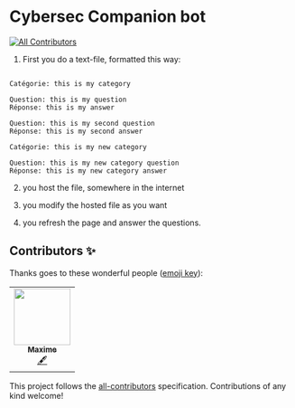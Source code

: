 # Cybersec Companion bot
<!-- ALL-CONTRIBUTORS-BADGE:START - Do not remove or modify this section -->
[![All Contributors](https://img.shields.io/badge/all_contributors-1-orange.svg?style=flat-square)](#contributors-)
<!-- ALL-CONTRIBUTORS-BADGE:END -->

1) First you do a text-file, formatted this way:
```

Catégorie: this is my category

Question: this is my question
Réponse: this is my answer

Question: this is my second question
Réponse: this is my second answer

Catégorie: this is my new category

Question: this is my new category question
Réponse: this is my new category answer

```

2) you host the file, somewhere in the internet

3) you modify the hosted file as you want

3) you refresh the page and answer the questions.


## Contributors ✨

Thanks goes to these wonderful people ([emoji key](https://allcontributors.org/docs/en/emoji-key)):

<!-- ALL-CONTRIBUTORS-LIST:START - Do not remove or modify this section -->
<!-- prettier-ignore-start -->
<!-- markdownlint-disable -->
<table>
  <tr>
    <td align="center"><a href="https://github.com/Kaawak"><img src="https://avatars.githubusercontent.com/u/75612402?v=4?s=100" width="100px;" alt=""/><br /><sub><b>Maxime</b></sub></a><br /><a href="#content-kaawak" title="Content">🖋</a></td>
  </tr>
</table>

<!-- markdownlint-restore -->
<!-- prettier-ignore-end -->

<!-- ALL-CONTRIBUTORS-LIST:END -->

This project follows the [all-contributors](https://github.com/all-contributors/all-contributors) specification. Contributions of any kind welcome!